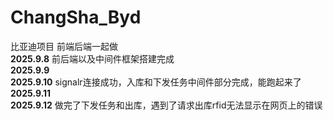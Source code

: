 # ChangSha_Byd
比亚迪项目 前端后端一起做  
**2025.9.8** 前后端以及中间件框架搭建完成  
**2025.9.9**   
**2025.9.10** signalr连接成功，入库和下发任务中间件部分完成，能跑起来了  
**2025.9.11**  
**2025.9.12** 做完了下发任务和出库，遇到了请求出库rfid无法显示在网页上的错误  
